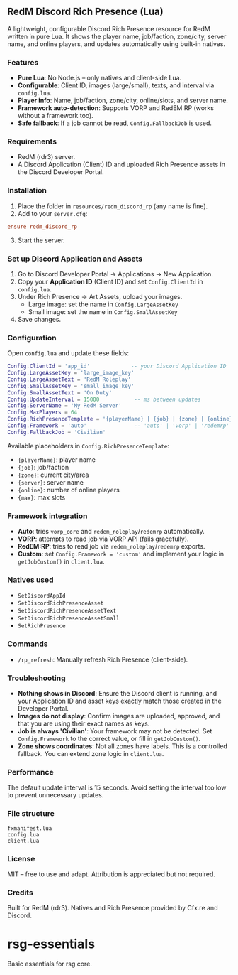 ## RedM Discord Rich Presence (Lua)

A lightweight, configurable Discord Rich Presence resource for RedM written in pure Lua. It shows the player name, job/faction, zone/city, server name, and online players, and updates automatically using built-in natives.

### Features
- **Pure Lua**: No Node.js – only natives and client-side Lua.
- **Configurable**: Client ID, images (large/small), texts, and interval via `config.lua`.
- **Player info**: Name, job/faction, zone/city, online/slots, and server name.
- **Framework auto-detection**: Supports VORP and RedEM:RP (works without a framework too).
- **Safe fallback**: If a job cannot be read, `Config.FallbackJob` is used.

### Requirements
- RedM (rdr3) server.
- A Discord Application (Client) ID and uploaded Rich Presence assets in the Discord Developer Portal.

### Installation
1. Place the folder in `resources/redm_discord_rp` (any name is fine).
2. Add to your `server.cfg`:
```ini
ensure redm_discord_rp
```
3. Start the server.

### Set up Discord Application and Assets
1. Go to Discord Developer Portal → Applications → New Application.
2. Copy your **Application ID** (Client ID) and set `Config.ClientId` in `config.lua`.
3. Under Rich Presence → Art Assets, upload your images.
   - Large image: set the name in `Config.LargeAssetKey`
   - Small image: set the name in `Config.SmallAssetKey`
4. Save changes.

### Configuration
Open `config.lua` and update these fields:
```lua
Config.ClientId = 'app_id'             -- your Discord Application ID
Config.LargeAssetKey = 'large_image_key'
Config.LargeAssetText = 'RedM Roleplay'
Config.SmallAssetKey = 'small_image_key'
Config.SmallAssetText = 'On Duty'
Config.UpdateInterval = 15000           -- ms between updates
Config.ServerName = 'My RedM Server'
Config.MaxPlayers = 64
Config.RichPresenceTemplate = '{playerName} | {job} | {zone} | {online}/{max} on {server}'
Config.Framework = 'auto'               -- 'auto' | 'vorp' | 'redemrp' | 'custom'
Config.FallbackJob = 'Civilian'
```

Available placeholders in `Config.RichPresenceTemplate`:
- `{playerName}`: player name
- `{job}`: job/faction
- `{zone}`: current city/area
- `{server}`: server name
- `{online}`: number of online players
- `{max}`: max slots

### Framework integration
- **Auto**: tries `vorp_core` and `redem_roleplay`/`redemrp` automatically.
- **VORP**: attempts to read job via VORP API (fails gracefully).
- **RedEM:RP**: tries to read job via `redem_roleplay`/`redemrp` exports.
- **Custom**: set `Config.Framework = 'custom'` and implement your logic in `getJobCustom()` in `client.lua`.

### Natives used
- `SetDiscordAppId`
- `SetDiscordRichPresenceAsset`
- `SetDiscordRichPresenceAssetText`
- `SetDiscordRichPresenceAssetSmall`
- `SetRichPresence`

### Commands
- `/rp_refresh`: Manually refresh Rich Presence (client-side).

### Troubleshooting
- **Nothing shows in Discord**: Ensure the Discord client is running, and your Application ID and asset keys exactly match those created in the Developer Portal.
- **Images do not display**: Confirm images are uploaded, approved, and that you are using their exact names as keys.
- **Job is always 'Civilian'**: Your framework may not be detected. Set `Config.Framework` to the correct value, or fill in `getJobCustom()`.
- **Zone shows coordinates**: Not all zones have labels. This is a controlled fallback. You can extend zone logic in `client.lua`.

### Performance
The default update interval is 15 seconds. Avoid setting the interval too low to prevent unnecessary updates.

### File structure
```text
fxmanifest.lua
config.lua
client.lua
```

### License
MIT – free to use and adapt. Attribution is appreciated but not required.

### Credits
Built for RedM (rdr3). Natives and Rich Presence provided by Cfx.re and Discord.

# rsg-essentials
Basic essentials for rsg core.

